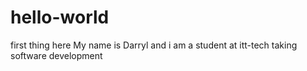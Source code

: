 # hello-world
first thing here
My name is Darryl and i am a student at itt-tech taking software development
